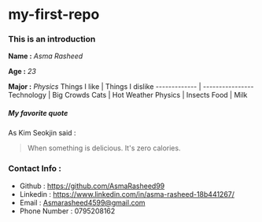 # my-first-repo
### This is an introduction
**Name :** *Asma Rasheed*

**Age :** *23*

**Major :** *Physics*
Things I like | Things I dislike
------------- | ----------------
Technology    | Big Crowds
Cats          | Hot Weather
Physics       | Insects
Food          | Milk
##### My favorite quote 
As Kim Seokjin said :
> When something is delicious. It's zero calories.


### Contact Info :
* Github : https://github.com/AsmaRasheed99
* Linkedin : https://www.linkedin.com/in/asma-rasheed-18b441267/
* Email : Asmarasheed4599@gmail.com
* Phone Number : 0795208162 
